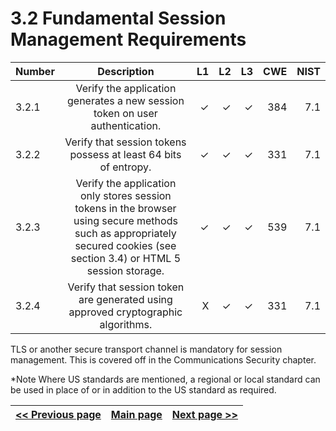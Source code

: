 # 3.2 Fundamental Session Management Requirements

| Number       | Description     | L1    		| L2         | L3 		   | CWE		| NIST		 |
| :------------- | :----------: | -----------: | -----------:|-----------:| -----------:|-----------:|
| 3.2.1 | Verify the application generates a new session token on user authentication.  | ✓	 | ✓   | ✓   | 384 |7.1|
| 3.2.2 | Verify that session tokens possess at least 64 bits of entropy.  | ✓ 	 | ✓   | ✓   | 331 |7.1|
| 3.2.3 | Verify the application only stores session tokens in the browser using secure methods such as appropriately secured cookies (see section 3.4) or HTML 5 session storage. | ✓	 | ✓   | ✓   | 539 |7.1|
| 3.2.4 | Verify that session token are generated using approved cryptographic algorithms. | X 	 | ✓   | ✓   | 331 |7.1|

TLS or another secure transport channel is mandatory for session management. This is covered off in the Communications Security chapter.

*Note
Where US standards are mentioned, a regional or local standard can be used in place of or in addition to the US standard as required.

[<< Previous page](1.%20Identify%20teams.md) | [Main page](../README.md) | [Next page >>](3.%20Nominate%20Champions.md)
| --- | --- | --- |